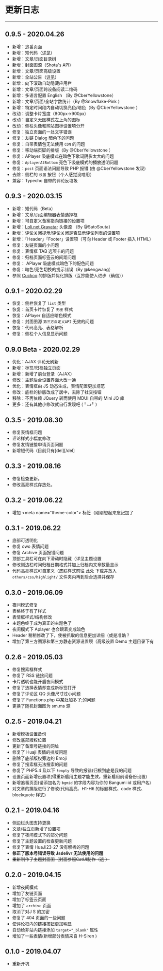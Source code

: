 # 更新日志

------

## 0.9.5 - 2020.04.26
- 新增：追番页面
- 新增：短代码（[详见](https://castle.baka.show/docs/0.9.5/#/setting/shortcode)）
- 新增：文章/页面目录树
- 新增：封面图源（Shota's API）
- 新增：文章/页面高级设置
- 新增：全站公告（[详见](https://castle.baka.show/docs/0.9.5/#/setting/FSA)）
- 新增：向下滚动自动隐藏应用栏
- 新增：文章/页面跨设备阅读二维码
- 新增：多语言配置 English （By @CberYellowstone）
- 新增：文章/页面/全站字数统计（By @Snowflake-Pink ）
- 新增：特定时间段内自动切换亮色/暗色（By @CberYellowstone ）
- 改动：调整卡片宽度（800px→900px）
- 改动：自定义无图样式左上角的图标
- 改动：侧栏头像和网站图标设置项分开
- 修复：独立页面的一处文字错误
- 修复：友链 Dialog 暗色下的问题
- 修复：自带表情包无法使用 `CDN` 的问题
- 修复：移动端页脚的排版（By @CberYellowstone ）
- 修复：APlayer 吸底模式在暗色下歌词阴影太大的问题
- 修复：`AplayerAtBottom` 亮色下吸底模式的播放透明问题
- 修复：`post` 页面语法问题导致 PHP 报错 (由 @CberYellowstone  发现)
- 去除：侧栏的 `设置` 按钮（个人感觉没啥用）
- 兼容：Typecho 自带的评论反垃圾

## 0.9.3 - 2020.03.15
- 新增：短代码（Beta）
- 新增：文章/页面编辑器表情选择框
- 新增：可自定义备案指向链接的设置项
- 新增：[Loli.net Gravatar](https://gravatar.loli.net/) 头像源 （By @SatoSouta）
- 新增：评论关闭提示/评论关闭是否显示评论列表的设置项
- 新增：「Header」「Footer」设置项（可向 Header 或 Footer 插入 HTML）
- 修复：友链页面的小问题
- 修复：表情框 TAB 选项卡的问题
- 修复：归档页面标签云的间距问题
- 修复： APlayer 吸底模式暗色下的配色问题
- 修复：暗色/亮色切换的提示错误（By @kengwang）
- 参照 [Cuckoo](https://github.com/bhaoo/Cuckoo) 的排版并优化排版（互抄能使人进步（确信））

## 0.9.1 - 2020.02.29
- 恢复：侧栏恢复了 `list` 类型
- 恢复：首页卡片恢复了 `无图` 样式
- 恢复：APlayer 自适应暗色模式
- 修复：封面图源 `第三方自定义API` 无效的问题
- 恢复：代码高亮、表格解析
- 修复：侧栏个人信息显示问题

## 0.9.0 Beta - 2020.02.29
- 优化：AJAX 评论无刷新
- 新增：标签/归档独立页面
- 新增：新增了前台登录（AJAX）
- 修改：主题后台设置界面大改一通
- 优化：表情框由 JS 动态生成，表情配置更加规范
- 修改：底栏的排版改成了居中，去除了社交按钮
- 移除：不再依赖 JQuery 转而使用 MDUI 自带的 Mini JQ 库
- 更多：还有其他小修改就自行发现吧 (╹ڡ╹ )

## 0.3.5 - 2019.08.30
- 修复表情框问题
- 评论样式小幅度修改
- 修复友情链接申请页面问题
- 新增短代码（目前只有[del][/del]

## 0.3.3 - 2019.08.16
- 修复检查更新。
- 修改高亮样式存放处。

## 0.3.2 - 2019.06.22
- 增加 \<meta name="theme-color"\> 标签（刚刚想起来忘记加了

## 0.3.1 - 2019.06.22
- 底部可透明化
- 修复 owo 表情问题
- 修复 Archive 页面报错问题
- 顶部工具栏可在向下滑动时隐藏（详见主题设置
- 修改侧边栏时间归档日期格式并加上归档内文章数量显示
- 代码高亮样式可自定义（皮肤样式前往 此处 下载并放入 `others/css/highlight/` 文件夹内再到后台选择并保存

## 0.3.0 - 2019.06.09
- 夜间模式修复
- 表格终于有了样式
- 表情框样式/结构修改
- 主题色终于成为真正的主题色了
- 夜间模式下 Aplayer 也会跟着变成暗色
- Header 稍稍修改了下，使被抓取的信息更加详细（或是准确？
- 增加了第三方图源和第三方静态资源设置项（高级设置 Demo 主题目录下有

## 0.2.6 - 2019.05.03
- 修复搜索框样式
- 修复了 RSS 链接问题
- 卡片透明也能开启夜间模式
- 修复了选择表情却变成新标签打开
- 修复了评论区 QQ 头像尺寸过小问题
- 修复了 Functions.php 中某处加多了;的问题
- 更换了随机封面图为 sm.ms 源

## 0.2.5 - 2019.04.21
- 新增模板设置备份
- 修改底部版权位置
- 更新了备案号链接的网址
- 修复了 Huaji 表情的排版问题
- 删除了底部版权旁边的 Emoji
- 修复了搜索框无法搜索的问题
- 修复了 PHP5.4 及以下 `!empty` 导致的报错(归根到底是我的问题
- 设置页面新增设置项(得重新启用主题才能生效，重新启用前请备份设置)
- 新增追番页面(请添加名为 `bgmid` 的字段内容为你的 Bangumi id 或用户名)
- 对文章的排版进行了修改(代码高亮、H1-H6 的标题样式、code 样式、blockquote 样式)

## 0.2.1 - 2019.04.16
- 侧边栏头图支持更换
- 文章/独立页新增了设置项
- 修复了夜间模式下的部分问题
- 修复了主题设置的检查更新问题
- 修复了表情 HuaJi23-27 没有解析的问题
- **修正了版本号错误导致 Jsdelivr 无法使用的问题**
- ~~重新制作了主题封面图（封面参照CatUI制作（逃 ）~~

## 0.2.0 - 2019.04.15
- 新增夜间模式
- 增加了友链页面
- 增加了标签云页面
- 增加了 `archive` 页面
- 取消了对J S 的加密
- 修复了 404 页面的一些问题
- 使评论框内的链接按钮更加明显
- 自动给非站内链接添加 `target="_blank"` 属性
- 增加了一些表情(新增部分表情来自 H-Siren )

## 0.1.0 - 2019.04.07
- 重新开坑